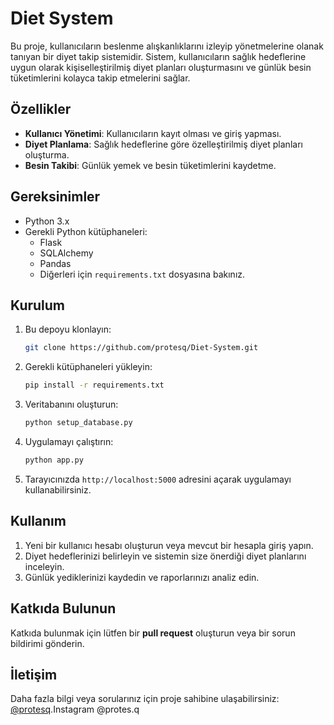 # Diet System

Bu proje, kullanıcıların beslenme alışkanlıklarını izleyip yönetmelerine olanak tanıyan bir diyet takip sistemidir. Sistem, kullanıcıların sağlık hedeflerine uygun olarak kişiselleştirilmiş diyet planları oluşturmasını ve günlük besin tüketimlerini kolayca takip etmelerini sağlar.

## Özellikler
- **Kullanıcı Yönetimi**: Kullanıcıların kayıt olması ve giriş yapması.
- **Diyet Planlama**: Sağlık hedeflerine göre özelleştirilmiş diyet planları oluşturma.
- **Besin Takibi**: Günlük yemek ve besin tüketimlerini kaydetme.

## Gereksinimler
- Python 3.x
- Gerekli Python kütüphaneleri:
  - Flask
  - SQLAlchemy
  - Pandas
  - Diğerleri için `requirements.txt` dosyasına bakınız.

## Kurulum
1. Bu depoyu klonlayın:
    ```bash
    git clone https://github.com/protesq/Diet-System.git
    ```
2. Gerekli kütüphaneleri yükleyin:
    ```bash
    pip install -r requirements.txt
    ```
3. Veritabanını oluşturun:
    ```bash
    python setup_database.py
    ```
4. Uygulamayı çalıştırın:
    ```bash
    python app.py
    ```
5. Tarayıcınızda `http://localhost:5000` adresini açarak uygulamayı kullanabilirsiniz.

## Kullanım
1. Yeni bir kullanıcı hesabı oluşturun veya mevcut bir hesapla giriş yapın.
2. Diyet hedeflerinizi belirleyin ve sistemin size önerdiği diyet planlarını inceleyin.
3. Günlük yediklerinizi kaydedin ve raporlarınızı analiz edin.

## Katkıda Bulunun
Katkıda bulunmak için lütfen bir **pull request** oluşturun veya bir sorun bildirimi gönderin.

## İletişim
Daha fazla bilgi veya sorularınız için proje sahibine ulaşabilirsiniz: [@protesq](https://github.com/protesq).Instagram @protes.q

